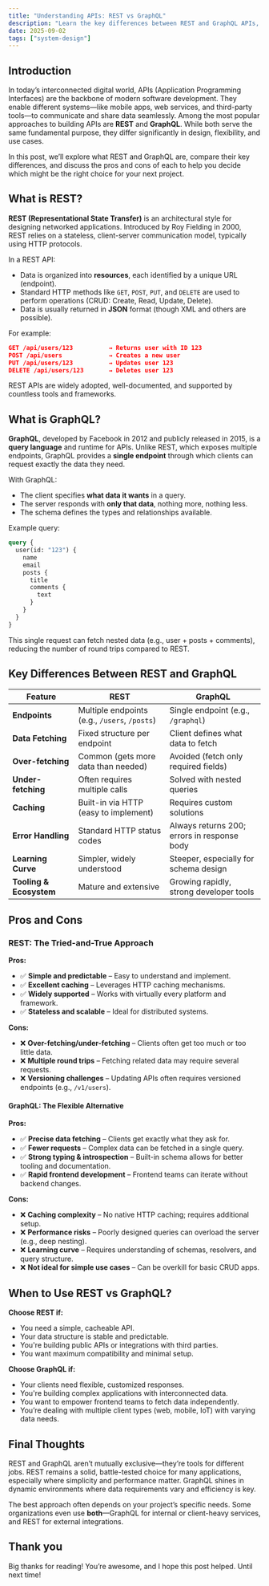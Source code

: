 ```yaml
---
title: "Understanding APIs: REST vs GraphQL"
description: "Learn the key differences between REST and GraphQL APIs, their pros and cons, and when to use each for your project."
date: 2025-09-02
tags: ["system-design"]
---
```


## Introduction

In today’s interconnected digital world, APIs (Application Programming Interfaces) are the backbone of modern software development. They enable different systems—like mobile apps, web services, and third-party tools—to communicate and share data seamlessly. Among the most popular approaches to building APIs are **REST** and **GraphQL**. While both serve the same fundamental purpose, they differ significantly in design, flexibility, and use cases.

In this post, we’ll explore what REST and GraphQL are, compare their key differences, and discuss the pros and cons of each to help you decide which might be the right choice for your next project.

## What is REST?

**REST (Representational State Transfer)** is an architectural style for designing networked applications. Introduced by Roy Fielding in 2000, REST relies on a stateless, client-server communication model, typically using HTTP protocols.

In a REST API:

- Data is organized into **resources**, each identified by a unique URL (endpoint).
- Standard HTTP methods like `GET`, `POST`, `PUT`, and `DELETE` are used to perform operations (CRUD: Create, Read, Update, Delete).
- Data is usually returned in **JSON** format (though XML and others are possible).

For example:

```json
GET /api/users/123          → Returns user with ID 123
POST /api/users             → Creates a new user
PUT /api/users/123          → Updates user 123
DELETE /api/users/123       → Deletes user 123
```

REST APIs are widely adopted, well-documented, and supported by countless tools and frameworks.

## What is GraphQL?

**GraphQL**, developed by Facebook in 2012 and publicly released in 2015, is a **query language** and runtime for APIs. Unlike REST, which exposes multiple endpoints, GraphQL provides a **single endpoint** through which clients can request exactly the data they need.

With GraphQL:

- The client specifies **what data it wants** in a query.
- The server responds with **only that data**, nothing more, nothing less.
- The schema defines the types and relationships available.

Example query:

```graphql
query {
  user(id: "123") {
    name
    email
    posts {
      title
      comments {
        text
      }
    }
  }
}
```

This single request can fetch nested data (e.g., user + posts + comments), reducing the number of round trips compared to REST.

## Key Differences Between REST and GraphQL

| Feature                     | REST                                  | GraphQL                                |
|----------------------------|----------------------------------------|-----------------------------------------|
| **Endpoints**              | Multiple endpoints (e.g., `/users`, `/posts`) | Single endpoint (e.g., `/graphql`)       |
| **Data Fetching**          | Fixed structure per endpoint            | Client defines what data to fetch       |
| **Over-fetching**          | Common (gets more data than needed)     | Avoided (fetch only required fields)    |
| **Under-fetching**         | Often requires multiple calls           | Solved with nested queries              |
| **Caching**                | Built-in via HTTP (easy to implement)   | Requires custom solutions               |
| **Error Handling**         | Standard HTTP status codes              | Always returns 200; errors in response body |
| **Learning Curve**         | Simpler, widely understood              | Steeper, especially for schema design   |
| **Tooling & Ecosystem**    | Mature and extensive                    | Growing rapidly, strong developer tools |

## Pros and Cons

### REST: The Tried-and-True Approach

**Pros:**

- ✅ **Simple and predictable** – Easy to understand and implement.
- ✅ **Excellent caching** – Leverages HTTP caching mechanisms.
- ✅ **Widely supported** – Works with virtually every platform and framework.
- ✅ **Stateless and scalable** – Ideal for distributed systems.

**Cons:**

- ❌ **Over-fetching/under-fetching** – Clients often get too much or too little data.
- ❌ **Multiple round trips** – Fetching related data may require several requests.
- ❌ **Versioning challenges** – Updating APIs often requires versioned endpoints (e.g., `/v1/users`).

#### GraphQL: The Flexible Alternative

**Pros:**

- ✅ **Precise data fetching** – Clients get exactly what they ask for.
- ✅ **Fewer requests** – Complex data can be fetched in a single query.
- ✅ **Strong typing & introspection** – Built-in schema allows for better tooling and documentation.
- ✅ **Rapid frontend development** – Frontend teams can iterate without backend changes.

**Cons:**

- ❌ **Caching complexity** – No native HTTP caching; requires additional setup.
- ❌ **Performance risks** – Poorly designed queries can overload the server (e.g., deep nesting).
- ❌ **Learning curve** – Requires understanding of schemas, resolvers, and query structure.
- ❌ **Not ideal for simple use cases** – Can be overkill for basic CRUD apps.

## When to Use REST vs GraphQL?

**Choose REST if:**

- You need a simple, cacheable API.
- Your data structure is stable and predictable.
- You're building public APIs or integrations with third parties.
- You want maximum compatibility and minimal setup.

**Choose GraphQL if:**

- Your clients need flexible, customized responses.
- You're building complex applications with interconnected data.
- You want to empower frontend teams to fetch data independently.
- You’re dealing with multiple client types (web, mobile, IoT) with varying data needs.

## Final Thoughts

REST and GraphQL aren’t mutually exclusive—they’re tools for different jobs. REST remains a solid, battle-tested choice for many applications, especially where simplicity and performance matter. GraphQL shines in dynamic environments where data requirements vary and efficiency is key.

The best approach often depends on your project’s specific needs. Some organizations even use **both**—GraphQL for internal or client-heavy services, and REST for external integrations.

## Thank you

Big thanks for reading! You’re awesome, and I hope this post helped. Until next time!
